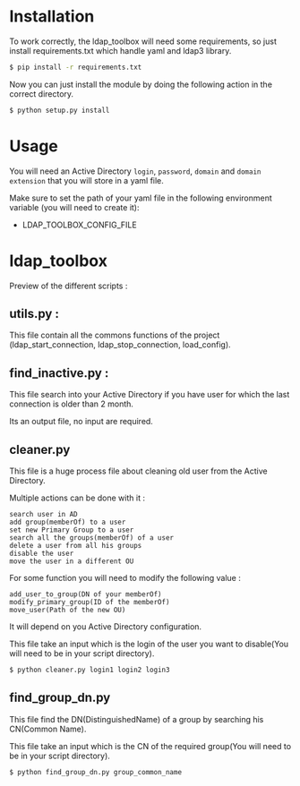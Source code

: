 # Installation

To work correctly, the ldap_toolbox will need some requirements, so just install requirements.txt which handle yaml and ldap3 library.
```bash
$ pip install -r requirements.txt 
```

Now you can just install the module by doing the following action in the correct directory.

```bash
$ python setup.py install 
```


# Usage

You will need an Active Directory `login`, `password`, `domain` and `domain extension` that you will store in a yaml file.

Make sure to set the path of your yaml file in the following environment variable (you will need to create it):

- LDAP_TOOLBOX_CONFIG_FILE


# ldap_toolbox
Preview of the different scripts :

## utils.py :

This file contain all the commons functions of the project (ldap_start_connection, ldap_stop_connection, load_config).

## find_inactive.py :

This file search into your Active Directory if you have user for which the last connection is older than 2 month. 

Its an output file, no input are required.

## cleaner.py

This file is a huge process file about cleaning old user from the Active Directory. 

Multiple actions can be done with it :
                                       
```
search user in AD
add group(memberOf) to a user 
set new Primary Group to a user 
search all the groups(memberOf) of a user 
delete a user from all his groups 
disable the user 
move the user in a different OU 
```                                       

For some function you will need to modify the following value : 

```
add_user_to_group(DN of your memberOf)
modify_primary_group(ID of the memberOf) 
move_user(Path of the new OU)  
```                                                                  

It will depend on you Active Directory configuration.

This file take an input which is the login of the user you want to disable(You will need to be in your script directory).
```bash
$ python cleaner.py login1 login2 login3
```

## find_group_dn.py 

This file find the DN(DistinguishedName) of a group by searching his CN(Common Name).

This file take an input which is the CN of the required group(You will need to be in your script directory).
```bash
$ python find_group_dn.py group_common_name
```
